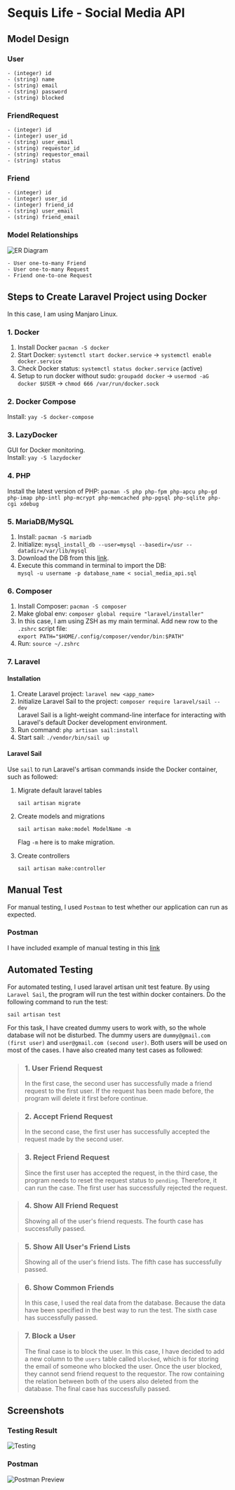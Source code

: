 # Sequis Life - Social Media API

## Model Design
### User
```
- (integer) id
- (string) name
- (string) email
- (string) password
- (string) blocked
```

### FriendRequest
```
- (integer) id
- (integer) user_id
- (string) user_email
- (string) requestor_id
- (string) requestor_email
- (string) status
```

### Friend
```
- (integer) id
- (integer) user_id
- (integer) friend_id
- (string) user_email
- (string) friend_email
```

### Model Relationships
![ER Diagram](/resources/img/ERD.png)

```
- User one-to-many Friend
- User one-to-many Request
- Friend one-to-one Request
```

## Steps to Create Laravel Project using Docker
In this case, I am using Manjaro Linux.

### 1. Docker

1. Install Docker `pacman -S docker`
2. Start Docker: `systemctl start docker.service` &rarr; `systemctl enable docker.service`
3. Check Docker status: `systemctl status docker.service` (active)
4. Setup to run docker without sudo: `groupadd docker` &rarr; `usermod -aG docker $USER` &rarr; `chmod 666 /var/run/docker.sock`

### 2. Docker Compose
Install: `yay -S docker-compose`

### 3. LazyDocker
GUI for Docker monitoring. \
Install: `yay -S lazydocker`

### 4. PHP
Install the latest version of PHP: `pacman -S php php-fpm php-apcu php-gd php-imap php-intl php-mcrypt php-memcached php-pgsql php-sqlite php-cgi xdebug`

### 5. MariaDB/MySQL
1. Install: `pacman -S mariadb`
2. Initialize: `mysql_install_db --user=mysql --basedir=/usr --datadir=/var/lib/mysql`
3. Download the DB from this [link](https://github.com/naufalhilmiaji/social-media-api/blob/main/social_media_api.sql).
4. Execute this command in terminal to import the DB: \
   `mysql -u username -p database_name < social_media_api.sql`

### 6. Composer
1. Install Composer: `pacman -S composer`
2. Make global env: `composer global require "laravel/installer"`
3. In this case, I am using ZSH as my main terminal. Add new row to the `.zshrc` script file: \
    `export PATH="$HOME/.config/composer/vendor/bin:$PATH"`
4. Run: `source ~/.zshrc`

### 7. Laravel
#### Installation
1. Create Laravel project: `laravel new <app_name>`
2. Initialize Laravel Sail to the project: `composer require laravel/sail --dev` \
   Laravel Sail is a light-weight command-line interface for interacting with Laravel's default Docker development environment.
3. Run command: `php artisan sail:install`
4. Start sail: `./vendor/bin/sail up`

#### Laravel Sail
Use `sail` to run Laravel's artisan commands inside the Docker container, such as followed:
1. Migrate default laravel tables
    ```
    sail artisan migrate
    ```

2. Create models and migrations
    ```
    sail artisan make:model ModelName -m
    ```
    Flag `-m` here is to make migration.

3. Create controllers
    ```
    sail artisan make:controller
    ```

## Manual Test
For manual testing, I used `Postman` to test whether our application can run as expected.

### Postman
I have included example of manual testing in this [link](https://github.com/naufalhilmiaji/social-media-api/blob/main/resources/postman/Friend%20Request%20Testing.json)


## Automated Testing
For automated testing, I used laravel artisan unit test feature. By using `Laravel Sail`, the program will run the test within docker containers. Do the following command to run the test:
```
sail artisan test
```

For this task, I have created dummy users to work with, so the whole database will not be disturbed. The dummy users are `dummy@gmail.com (first user)` and `user@gmail.com (second user)`. Both users will be used on most of the cases. I have also created many test cases as followed:

> ### 1. User Friend Request
> In the first case, the second user has successfully made a friend request to the first user. If the request has been made before, the program will delete it first before continue.

> ### 2. Accept Friend Request
> In the second case, the first user has successfully accepted the request made by the second user.

> ### 3. Reject Friend Request
> Since the first user has accepted the request, in the third case, the program needs to reset the request status to `pending`. Therefore, it can run the case. The first user has successfully rejected the request.

> ### 4. Show All Friend Request
> Showing all of the user's friend requests. The fourth case has successfully passed.

> ### 5. Show All User's Friend Lists
> Showing all of the user's friend lists. The fifth case has successfully passed.

> ### 6. Show Common Friends
> In this case, I used the real data from the database. Because the data have been specified in the best way to run the test. The sixth case has successfully passed.

> ### 7. Block a User
> The final case is to block the user. In this case, I have decided to add a new column to the `users` table called `blocked`, which is for storing the email of someone who blocked the user. Once the user blocked, they cannot send friend request to the requestor. The row containing the relation between both of the users also deleted from the database. The final case has successfully passed.

## Screenshots

### Testing Result

![Testing](/resources/img/Testing.png)

### Postman

![Postman Preview](/resources/img/Postman%20Preview.png)
